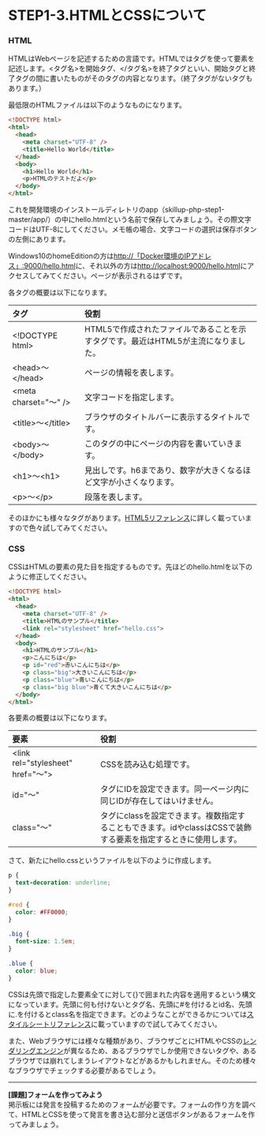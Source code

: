 # STEP1-3.HTMLとCSSについて

### HTML

HTMLはWebページを記述するための言語です。HTMLではタグを使って要素を記述します。<タグ名>を開始タグ、</タグ名>を終了タグといい、開始タグと終了タグの間に書いたものがそのタグの内容となります。（終了タグがないタグもあります。）

最低限のHTMLファイルは以下のようなものになります。

```html
<!DOCTYPE html>
<html>
  <head>
    <meta charset="UTF-8" />
    <title>Hello World</title>
  </head>
  <body>
    <h1>Hello World</h1>
    <p>HTMLのテストだよ</p>
  </body>
</html>
```

これを開発環境のインストールディレトリのapp（skillup-php-step1-master/app/）の中にhello.htmlという名前で保存してみましょう。その際文字コードはUTF-8にしてください。メモ帳の場合、文字コードの選択は保存ボタンの左側にあります。

Windows10のhomeEditionの方は[http://「Docker環境のIPアドレス」:9000/hello.html]()に、それ以外の方は[http://localhost:9000/hello.html](http://localhost:9000/hello.html)にアクセスしてみてください。ページが表示されるはずです。

各タグの概要は以下になります。

| タグ | 役割 |
|:----|:----|
| &lt;!DOCTYPE html&gt;                 | HTML5で作成されたファイルであることを示すタグです。最近はHTML5が主流になりました。 |
| &lt;head&gt;～&lt;/head&gt;           | ページの情報を表します。 |
| &lt;meta charset=&quot;～&quot; /&gt; | 文字コードを指定します。 |
| &lt;title&gt;～&lt;/title&gt;         | ブラウザのタイトルバーに表示するタイトルです。 |
| &lt;body&gt;～&lt;/body&gt;           | このタグの中にページの内容を書いていきます。 |
| &lt;h1&gt;～&lt;h1&gt;                | 見出しです。h6まであり、数字が大きくなるほど文字が小さくなります。 |
| &lt;p&gt;～&lt;/p&gt;                 | 段落を表します。 |

そのほかにも様々なタグがあります。[HTML5リファレンス](http://www.htmq.com/html5/)に詳しく載っていますので色々試してみてください。

### CSS

CSSはHTMLの要素の見た目を指定するものです。先ほどのhello.htmlを以下のように修正してください。

```html
<!DOCTYPE html>
<html>
  <head>
    <meta charset="UTF-8" />
    <title>HTMLのサンプル</title>
    <link rel="stylesheet" href="hello.css">
  </head>
  <body>
    <h1>HTMLのサンプル</h1>
    <p>こんにちは</p>
    <p id="red">赤いこんにちは</p>
    <p class="big">大きいこんにちは</p>
    <p class="blue">青いこんにちは</p>
    <p class="big blue">青くて大きいこんにちは</p>
  </body>
</html>
```

各要素の概要は以下になります。

| 要素 | 役割 |
|:----|:----|
| &lt;link rel=&quot;stylesheet&quot; href=&quot;～&quot;&gt; | CSSを読み込む処理です。 |  
| id="～"    | タグにIDを設定できます。同一ページ内に同じIDが存在してはいけません。  
| class="～" | タグにclassを設定できます。複数指定することもできます。idやclassはCSSで装飾する要素を指定するときに使用します。  

さて、新たにhello.cssというファイルを以下のように作成します。

```css
p {
  text-decoration: underline;
}
 
#red {
  color: #FF0000;
}
 
.big {
  font-size: 1.5em;
}
 
.blue {
  color: blue;
}
```
CSSは先頭で指定した要素全てに対して{}で囲まれた内容を適用するという構文になっています。先頭に何も付けないとタグ名、先頭に#を付けるとid名、先頭に.を付けるとclass名を指定できます。どのようなことができるかについては[スタイルシートリファレンス](http://www.htmq.com/style/)に載っていますので試してみてください。

また、Webブラウザには様々な種類があり、ブラウザごとにHTMLやCSSの[レンダリングエンジン](http://e-words.jp/w/E383ACE383B3E38380E383AAE383B3E382B0.html)が異なるため、あるブラウザでしか使用できないタグや、あるブラウザでは崩れてしまうレイアウトなどがあるかもしれません。そのため様々なブラウザでチェックする必要があるでしょう。

***

**[課題]フォームを作ってみよう**  
掲示板には発言を投稿するためのフォームが必要です。フォームの作り方を調べて、HTMLとCSSを使って発言を書き込む部分と送信ボタンがあるフォームを作ってみましょう。
